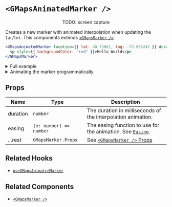 # `<GMapsAnimatedMarker />`

<p align="center">TODO: screen capture</p>

Creates a new marker with animated interpolation when updating the `lat`/`lnt`. This components extends [`<GMapsMarker />`](/docs/components/gmaps-marker.md).

```jsx
<GMapsAnimatedMarker location={{ lat: 40.73061, lng: -73.935242 }} duration={1000}>
  <p style={{ backgroundColor: "red" }}>Hello World</p>
</GMapsMarker>
```

<details>
<summary>Full example</summary>

```jsx

function MyMap() {
    const [location, setLocation] = useState({ lat: 40.73061, lng: -73.935242 });

  return (
    <div style={{ height: "100vh" }}>
      <GMaps center={location} zoom={12}>
        <GMapsAnimatedMarker location={{ lat: 40.73061, lng: -73.935242 }} duration={1000}>
          <p style={{ backgroundColor: "red" }}>Hello World</p>
        </GMapsMarker>
      </GMaps>
    </div>
  );
}
```

</details>

<details>
<summary>Animating the marker programmatically</summary>

```typescript
const location = { lat: 40.73061, lng: -73.935242 };

function App() {
  const marker = useGMapsAnimatedMarker();

  const updateMarkerLocation = () => {
    // random new lat/lng near the base `location`
    const newLocation = {
      lat: location.lat + Math.random() * 0.08,
      lng: location.lng + Math.random() * 0.08,
    };

    marker.current?.animate({
      location: newLocation,
      duration: 1000,
    });
  };

  return (
    <div style={{ height: "100vh" }}>
      <button type="button" onClick={updateMarkerLocation}>
        update marker location
      </button>

      <GMaps center={location} zoom={12}>
        <GMapsMarker ref={marker} location={location}>
          <p style={{ backgroundColor: "red" }}>Hello World</p>
        </GMapsMarker>
      </GMaps>
    </div>
  );
}
```

</details>

## Props

| Name     | Type                    | Description                                                           |
| -------- | ----------------------- | --------------------------------------------------------------------- |
| duration | `number`                | The duration in milliseconds of the interpolation animation.          |
| easing   | `(n: number) => number` | The easing function to use for the animation. See [`Easing`](#TODO).  |
| ...rest  | `GMapsMarker.Props`     | See [`<GMapsMarker />` Props](/docs/components/gmaps-marker.md#props) |

## Related Hooks

- [`useGMapsAnimatedMarker`](/docs/hooks/use-gmaps-animated-marker.md)

## Related Components

- [`<GMapsMarker />`](/docs/components/gmaps-marker.md)
